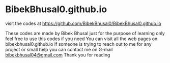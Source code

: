 # BibekBhusal0.github.io


visit the codes at https://github.com/BibekBhusal0/BibekBhusal0.github.io

These codes are made by Bibek Bhusal just for the purpose of learning only feel free to use this codes if you need 
You can visit all the web pages on bibekbhusal0.github.io
If someone is trying to reach out to me for any project or small help you can contact me on G-mail bibekbhusal04@gmail.com
Thank you for reading
